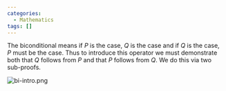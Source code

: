 ```yaml
---
categories:
  - Mathematics
tags: []
---
```


The biconditional means if $P$ is the case, $Q$ is the case and if $Q$ is the case, $P$ must be the case. Thus to introduce this operator we must demonstrate both that $Q$ follows from $P$ and that $P$ follows from $Q$. We do this via two sub-proofs.

![bi-intro.png](../img/bi-intro.png)
